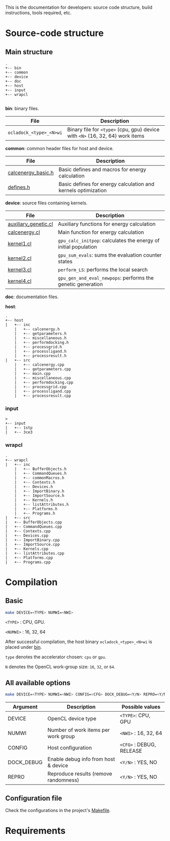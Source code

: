 This is the documentation for developers: source code structure, build instructions, tools required, etc.

# Source-code structure

## Main structure
```
.
+-- bin
+-- common
+-- device
+-- doc
+-- host
+-- input
+-- wrapcl


```

**bin**: binary files.

| File                     | Description                                                                   |
|--------------------------|-------------------------------------------------------------------------------|
| `ocladock_<type>_<N>wi`  | Binary file for `<type>` (cpu, gpu) device with `<N>` (16, 32, 64) work items |


**common**: common header files for host and device.

| File                | Description                                                   |
|---------------------|---------------------------------------------------------------|
| [calcenergy_basic.h](common/calcenergy_basic.h)  | Basic defines and macros for energy calculation               |
| [defines.h](common/defines.h)           | Basic defines for energy calculation and kernels optimization |


**device**: source files containing kernels.

| File                 | Description                                                        |
|----------------------|--------------------------------------------------------------------|
| [auxiliary_genetic.cl](device/auxiliary_genetic.cl) | Auxiliary functions for energy calculation                         |
| [calcenergy.cl](device/calcenergy.cl)   | Main function for energy calculation                               |
| [kernel1.cl](device/kernel1.cl) | `gpu_calc_initpop`: calculates the energy of initial population    |
| [kernel2.cl](device/kernel2.cl) | `gpu_sum_evals`: sums the evaluation counter states                |
| [kernel3.cl](device/kernel3.cl) | `perform_LS`: performs the local search                            |
| [kernel4.cl](device/kernel4.cl) | `gpu_gen_and_eval_newpops`: performs the genetic generation        |

**doc**: documentation files.

**host**:

```
.
+-- host
|   +-- inc
    |   +-- calcenergy.h
    |   +-- getparameters.h
    |   +-- miscellaneous.h
    |   +-- performdocking.h
    |   +-- processgrid.h
    |   +-- processligand.h
    |   +-- processresult.h
|   +-- src
    |   +-- calcenergy.cpp
    |   +-- getparameters.cpp
    |   +-- main.cpp
    |   +-- miscellaneous.cpp
    |   +-- performdocking.cpp
    |   +-- processgrid.cpp
    |   +-- processligand.cpp
    |   +-- processresult.cpp
```

### input

```
>
+-- input
|   +-- 1stp
|   +-- 3ce3
```


### wrapcl

```
.
+-- wrapcl
|   +-- inc
    |   +-- BufferObjects.h
    |   +-- CommandQueues.h
    |   +-- commonMacros.h
    |   +-- Contexts.h
    |   +-- Devices.h
    |   +-- ImportBinary.h
    |   +-- ImportSource.h
    |   +-- Kernels.h
    |   +-- listAttributes.h
    |   +-- Platforms.h
    |   +-- Programs.h
|   +-- src
|   +-- BufferObjects.cpp
|   +-- CommandQueues.cpp
|   +-- Contexts.cpp
|   +-- Devices.cpp
|   +-- ImportBinary.cpp
|   +-- ImportSource.cpp
|   +-- Kernels.cpp
|   +-- listAttributes.cpp
|   +-- Platforms.cpp
|   +-- Programs.cpp
```

# Compilation

## Basic
```zsh
make DEVICE=<TYPE> NUMWI=<NWI>
```
`<TYPE>` : CPU, GPU.

`<NUMWI>` : 16, 32, 64

After successful compilation, the host binary `ocladock_<type>_<N>wi` is placed under [bin](./bin).

`type` denotes the accelerator chosen: `cpu` or `gpu`.

`N` denotes the OpenCL work-group size: `16`, `32`, or `64`.

## All available options
```zsh
make DEVICE=<TYPE> NUMWI=<NWI> CONFIG=<CFG> DOCK_DEBUG=<Y/N> REPRO=<Y/N>
```
| Argument    | Description                           | Possible values          |
|-------------|---------------------------------------|--------------------------|
| DEVICE      | OpenCL device type                    | `<TYPE>`: CPU, GPU       |
| NUMWI       | Number of work items per work group   | `<NWI>` : 16, 32, 64     |
| CONFIG      | Host configuration                    | `<CFG>` : DEBUG, RELEASE |
| DOCK_DEBUG  | Enable debug info from host & device  | `<Y/N>` : YES, NO        |
| REPRO       | Reproduce results (remove randomness) | `<Y/N>` : YES, NO        |

## Configuration file
Check the configurations in the project's [Makefile](../Makefile).

# Requirements
